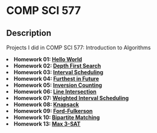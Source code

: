 # COMP SCI 577

## Description
<p> Projects I did in COMP SCI 577: Introduction to Algorithms
  <li> <b>Homework 01: <a href="https://github.com/arunike/CS577/tree/main/Homework%2001" target="blank">Hello World</a> </b> </li>
  <li> <b>Homework 02: <a href="https://github.com/arunike/CS577/tree/main/Homework%2002" target="blank">Depth First Search</a> </b> </li>
  <li> <b>Homework 03: <a href="https://github.com/arunike/CS577/tree/main/Homework%2003" target="blank">Interval Scheduling</a> </b> </li>
  <li> <b>Homework 04: <a href="https://github.com/arunike/CS577/tree/main/Homework%2004" target="blank">Furthest in Future</a> </b> </li>
  <li> <b>Homework 05: <a href="https://github.com/arunike/CS577/tree/main/Homework%2005" target="blank">Inversion Counting</a> </b> </li>
  <li> <b>Homework 06: <a href="https://github.com/arunike/CS577/tree/main/Homework%2006" target="blank">Line Intersection</a> </b> </li>
  <li> <b>Homework 07: <a href="https://github.com/arunike/CS577/tree/main/Homework%2007" target="blank">Weighted Interval Scheduling</a> </b> </li>
  <li> <b>Homework 08: <a href="https://github.com/arunike/CS577/tree/main/Homework%2008" target="blank">Knapsack</a> </b> </li>
  <li> <b>Homework 09: <a href="https://github.com/arunike/CS577/tree/main/Homework%2009" target="blank">Ford-Fulkerson</a> </b> </li>
  <li> <b>Homework 10: <a href="https://github.com/arunike/CS577/tree/main/Homework%2010" target="blank">Bipartite Matching</a> </b> </li>
  <li> <b>Homework 13: <a href="https://github.com/arunike/CS577/tree/main/Homework%2013" target="blank">Max 3-SAT</a> </b> </li>
</p>
